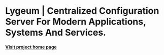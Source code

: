 # Lygeum | Centralized Configuration Server For Modern Applications, Systems And Services.
#### [Visit project home page](https://kaiso.github.io/lygeum/)
